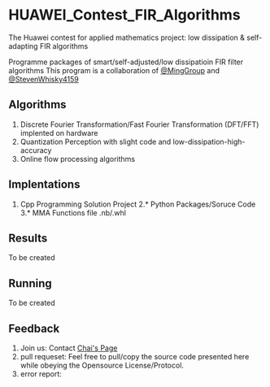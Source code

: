 # HUAWEI_Contest_FIR_Algorithms
The Huawei contest for applied mathematics project: low dissipation &amp; self-adapting FIR algorithms

Programme packages of smart/self-adjusted/low dissipatioin FIR filter algorithms
This program is a collaboration of
[@MingGroup](https://github.com/MingGroup)
and 
[@StevenWhisky4159](https://github.com/StevenWhisky4159)

## Algorithms
1. Discrete Fourier Transformation/Fast Fourier Transformation (DFT/FFT) implented on hardware
2. Quantization Perception with slight code and low-dissipation-high-accuracy
3. Online flow processing algorithms

## Implentations
1. Cpp Programming Solution Project
2.*  Python Packages/Soruce Code
3.*  MMA Functions file .nb/.whl

## Results
To be created

## Running
To be created

## Feedback
1. Join us:
   Contact [Chai's Page](https://yotally.github.io)
3. pull requeset:
   Feel free to pull/copy the source code presented here while obeying the Opensource License/Protocol.
4. error report:
